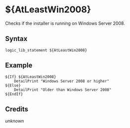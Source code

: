 # ${AtLeastWin2008}

Checks if the installer is running on Windows Server 2008.

## Syntax

    logic_lib_statement ${AtLeastWin2008}

## Example

    ${If} ${AtLeastWin2008}
        DetailPrint "Windows Server 2008 or higher"
    ${Else}
        DetailPrint "Older than Windows Server 2008"
    ${EndIf}

## Credits

*unknown*

